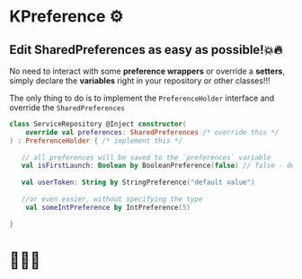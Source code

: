 # KPreference ⚙️

**Edit SharedPreferences as easy as possible!💥🔥**
---
No need to interact with some **preference wrappers** or override a **setters**, simply declare 
the **variables** right in your repository or other classes!!!

The only thing to do is to implement the `PreferenceHolder` 
interface and override the `SharedPreferences`

```kotlin
class ServiceRepository @Inject constructor(
    override val preferences: SharedPreferences /* override this */
) : PreferenceHolder { /* implement this */
   
   // all preferences will be saved to the `preferences` variable 
   val isFirstLaunch: Boolean by BooleanPreference(false) // false - default value
  
   val userToken: String by StringPreference("default value")
   
   //or even easier, without specifying the type
    val someIntPreference by IntPreference(5)
    
}
```
# 🤩🤩🤩
